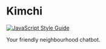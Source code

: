 # Kimchi

[![JavaScript Style Guide](https://cdn.rawgit.com/feross/standard/master/badge.svg)](https://github.com/feross/standard)

Your friendly neighbourhood chatbot.
